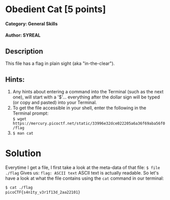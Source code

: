 # Obedient Cat [5 points]
#### Category: General Skills
#### Author: SYREAL

## Description
This file has a flag in plain sight (aka "in-the-clear").
## Hints:
1. Any hints about entering a command into the Terminal (such as the next one), will start with a '$'... everything after the dollar sign will be typed (or copy and pasted) into your Terminal.
2. To get the file accessible in your shell, enter the following in the Terminal prompt:<br>
`$ wget https://mercury.picoctf.net/static/33996e32dce022205a6a36f69aba56f0/flag`
3. `$ man cat`

# Solution
Everytime I get a file, I first take a look at the meta-data of that file:
`$ file ./flag`
Gives us:
`flag: ASCII text`
ASCII text is actually readable. So let's have a look at what the file contains using the `cat` command in our terminal:
```bash
$ cat ./flag
picoCTF{s4n1ty_v3r1f13d_2aa22101}
```

